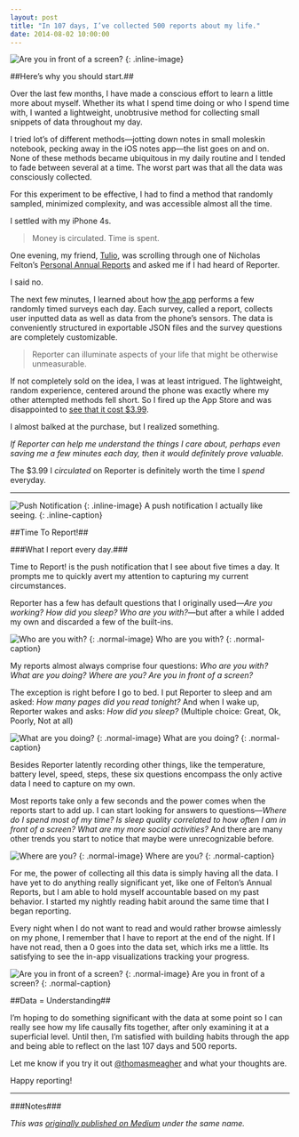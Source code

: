 ```yaml
---
layout: post
title: "In 107 days, I’ve collected 500 reports about my life."
date: 2014-08-02 10:00:00
---
```


![Are you in front of a screen?](/blog/assets/reporter0.png)
{: .inline-image}

##Here’s why you should start.##

Over the last few months, I have made a conscious effort to learn a little more about myself. Whether its what I spend time doing or who I spend time with, I wanted a lightweight, unobtrusive method for collecting small snippets of data throughout my day.

I tried lot’s of different methods—jotting down notes in small moleskin notebook, pecking away in the iOS notes app—the list goes on and on. None of these methods became ubiquitous in my daily routine and I tended to fade between several at a time. The worst part was that all the data was consciously collected.

For this experiment to be effective, I had to find a method that randomly sampled, minimized complexity, and was accessible almost all the time.

I settled with my iPhone 4s.

>Money is circulated. Time is spent.

One evening, my friend, [Tulio](https://twitter.com/tuliojarocki "Tulio Jarocki on Twitter"), was scrolling through one of Nicholas Felton’s [Personal Annual Reports](http://feltron.com "Feltron.com") and asked me if I had heard of Reporter.

I said no.

The next few minutes, I learned about how [the app](http://www.reporter-app.com "Reporter for iPhone") performs a few randomly timed surveys each day. Each survey, called a report, collects user inputted data as well as data from the phone’s sensors. The data is conveniently structured in exportable JSON files and the survey questions are completely customizable.

>Reporter can illuminate aspects of your life that might be otherwise unmeasurable.

If not completely sold on the idea, I was at least intrigued. The lightweight, random experience, centered around the phone was exactly where my other attempted methods fell short. So I fired up the App Store and was disappointed to [see that it cost $3.99](https://itunes.apple.com/us/app/reporter-app/id779697486).

I almost balked at the purchase, but I realized something.

*If Reporter can help me understand the things I care about, perhaps even saving me a few minutes each day, then it would definitely prove valuable.*

The $3.99 I *circulated* on Reporter is definitely worth the time I *spend* everyday.

***

![Push Notification](/blog/assets/reporter1.png)
{: .inline-image}
A push notification I actually like seeing.
{: .inline-caption}

##Time To Report!##

###What I report every day.###

Time to Report! is the push notification that I see about five times a day. It prompts me to quickly avert my attention to capturing my current circumstances.

Reporter has a few has default questions that I originally used—*Are you working? How did you sleep? Who are you with?*—but after a while I added my own and discarded a few of the built-ins.

![Who are you with?](/blog/assets/reporter2.png)
{: .normal-image}
Who are you with?
{: .normal-caption}

My reports almost always comprise four questions: *Who are you with? What are you doing? Where are you? Are you in front of a screen?*

The exception is right before I go to bed. I put Reporter to sleep and am asked: *How many pages did you read tonight?* And when I wake up, Reporter wakes and asks: *How did you sleep?* (Multiple choice: Great, Ok, Poorly, Not at all)

![What are you doing?](/blog/assets/reporter3.png)
{: .normal-image}
What are you doing?
{: .normal-caption}

Besides Reporter latently recording other things, like the temperature, battery level, speed, steps, these six questions encompass the only active data I need to capture on my own.

Most reports take only a few seconds and the power comes when the reports start to add up. I can start looking for answers to questions—*Where do I spend most of my time? Is sleep quality correlated to how often I am in front of a screen? What are my more social activities?* And there are many other trends you start to notice that maybe were unrecognizable before.

![Where are you?](/blog/assets/reporter4.png)
{: .normal-image}
Where are you?
{: .normal-caption}

For me, the power of collecting all this data is simply having all the data. I have yet to do anything really significant yet, like one of Felton’s Annual Reports, but I am able to hold myself accountable based on my past behavior. I started my nightly reading habit around the same time that I began reporting.

Every night when I do not want to read and would rather browse aimlessly on my phone, I remember that I have to report at the end of the night. If I have not read, then a 0 goes into the data set, which irks me a little. Its satisfying to see the in-app visualizations tracking your progress.

![Are you in front of a screen?](/blog/assets/reporter5.png)
{: .normal-image}
Are you in front of a screen?
{: .normal-caption}

##Data = Understanding##

I’m hoping to do something significant with the data at some point so I can really see how my life causally fits together, after only examining it at a superficial level. Until then, I’m satisfied with building habits through the app and being able to reflect on the last 107 days and 500 reports.

Let me know if you try it out [@thomasmeagher](https://twitter.com/thomasmeagher "Thomas Meagher on Twitter") and what your thoughts are.

Happy reporting!

***

###Notes###

*This was [originally published on Medium](https://medium.com/@tfm/in-107-days-ive-collected-500-reports-about-my-life-c4454b9d8456) under the same name.*